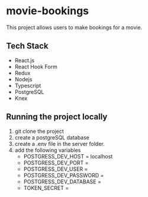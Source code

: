 # movie-bookings
This project allows users to make bookings for a movie.
## Tech Stack
- React.js
- React Hook Form 
- Redux
- Nodejs
- Typescript
- PostgreSQL 
- Knex
## Running the project locally
1. git clone the project
2. create a postgreSQL database
3. create a .env file in the server folder.
4. add the following variables 
   - POSTGRESS_DEV_HOST = localhost
   - POSTGRESS_DEV_PORT = 
   - POSTGRESS_DEV_USER = 
   - POSTGRESS_DEV_PASSWORD = 
   - POSTGRESS_DEV_DATABASE = 
   - TOKEN_SECRET =

